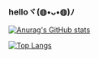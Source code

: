 ### helloヾ(◍•ᴗ•◍)ﾉ

[![Anurag's GitHub stats](https://github-readme-stats.vercel.app/api?username=kendicey)](https://github.com/anuraghazra/github-readme-stats)

[![Top Langs](https://github-readme-stats.vercel.app/api/top-langs/?username=kendicey&layout=compact)](https://github.com/anuraghazra/github-readme-stats)
